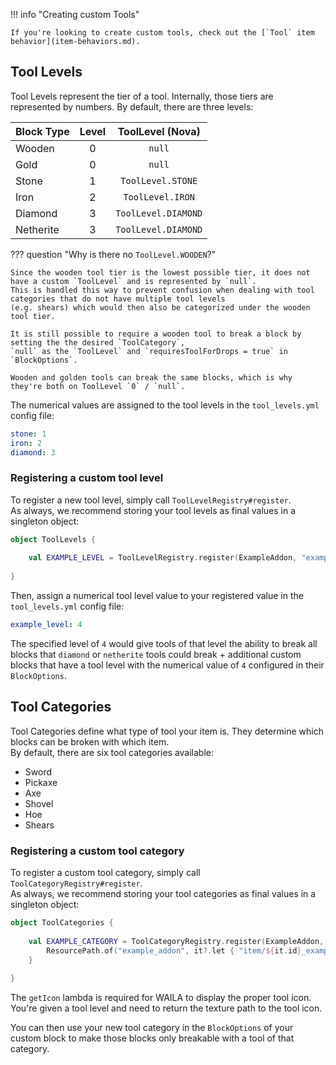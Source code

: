 !!! info "Creating custom Tools"

    If you're looking to create custom tools, check out the [`Tool` item behavior](item-behaviors.md).

## Tool Levels

Tool Levels represent the tier of a tool. Internally, those tiers are represented by numbers. By default, there are three levels:

| Block Type | Level |  ToolLevel (Nova)   |
|:-----------|:-----:|:-------------------:|
| Wooden     |   0   |       `null`        |
| Gold       |   0   |       `null`        |
| Stone      |   1   |  `ToolLevel.STONE`  |
| Iron       |   2   |  `ToolLevel.IRON`   |
| Diamond    |   3   | `ToolLevel.DIAMOND` |
| Netherite  |   3   | `ToolLevel.DIAMOND` |

??? question "Why is there no `ToolLevel.WOODEN`?"

    Since the wooden tool tier is the lowest possible tier, it does not have a custom `ToolLevel` and is represented by `null`.  
    This is handled this way to prevent confusion when dealing with tool categories that do not have multiple tool levels
    (e.g. shears) which would then also be categorized under the wooden tool tier.

    It is still possible to require a wooden tool to break a block by setting the the desired `ToolCategory`,
    `null` as the `ToolLevel` and `requiresToolForDrops = true` in `BlockOptions`.

    Wooden and golden tools can break the same blocks, which is why they're both on ToolLevel `0` / `null`.

The numerical values are assigned to the tool levels in the `tool_levels.yml` config file:

```yaml title="tool_levels.yml"
stone: 1
iron: 2
diamond: 3
```

### Registering a custom tool level

To register a new tool level, simply call `ToolLevelRegistry#register`.  
As always, we recommend storing your tool levels as final values in a singleton object:

```kotlin
object ToolLevels {
    
    val EXAMPLE_LEVEL = ToolLevelRegistry.register(ExampleAddon, "example_level")
    
}
```

Then, assign a numerical tool level value to your registered value in the `tool_levels.yml` config file:

```yaml title="tool_levels.yml"
example_level: 4
```

The specified level of `4` would give tools of that level the ability to break all blocks that `diamond` or `netherite`
tools could break + additional custom blocks that have a tool level with the numerical value of `4` configured in their
`BlockOptions`.

## Tool Categories

Tool Categories define what type of tool your item is. They determine which blocks can be broken with which item.  
By default, there are six tool categories available:

* Sword
* Pickaxe
* Axe
* Shovel
* Hoe
* Shears

### Registering a custom tool category

To register a custom tool category, simply call `ToolCategoryRegistry#register`.  
As always, we recommend storing your tool categories as final values in a singleton object:

```kotlin title="ToolCategories.kt"
object ToolCategories {
    
    val EXAMPLE_CATEGORY = ToolCategoryRegistry.register(ExampleAddon, "example_category") {
        ResourcePath.of("example_addon", it?.let { "item/${it.id}_example" } ?: "item/example")
    }
    
}
```

The `getIcon` lambda is required for WAILA to display the proper tool icon. You're given a tool level and need to return
the texture path to the tool icon.

You can then use your new tool category in the `BlockOptions` of your custom block to make those blocks only breakable
with a tool of that category.